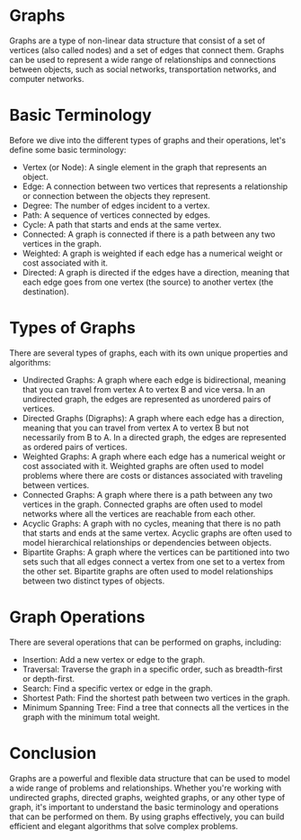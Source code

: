 # Graphs
Graphs are a type of non-linear data structure that consist of a set of vertices (also called nodes) and a set of edges that connect them. Graphs can be used to represent a wide range of relationships and connections between objects, such as social networks, transportation networks, and computer networks.

# Basic Terminology
Before we dive into the different types of graphs and their operations, let's define some basic terminology:

- Vertex (or Node): A single element in the graph that represents an object.
- Edge: A connection between two vertices that represents a relationship or connection between the objects they represent.
- Degree: The number of edges incident to a vertex.
- Path: A sequence of vertices connected by edges.
- Cycle: A path that starts and ends at the same vertex.
- Connected: A graph is connected if there is a path between any two vertices in the graph.
- Weighted: A graph is weighted if each edge has a numerical weight or cost associated with it.
- Directed: A graph is directed if the edges have a direction, meaning that each edge goes from one vertex (the source) to another vertex (the destination).

# Types of Graphs
There are several types of graphs, each with its own unique properties and algorithms:

- Undirected Graphs: A graph where each edge is bidirectional, meaning that you can travel from vertex A to vertex B and vice versa. In an undirected graph, the edges are represented as unordered pairs of vertices.
- Directed Graphs (Digraphs): A graph where each edge has a direction, meaning that you can travel from vertex A to vertex B but not necessarily from B to A. In a directed graph, the edges are represented as ordered pairs of vertices.
- Weighted Graphs: A graph where each edge has a numerical weight or cost associated with it. Weighted graphs are often used to model problems where there are costs or distances associated with traveling between vertices.
- Connected Graphs: A graph where there is a path between any two vertices in the graph. Connected graphs are often used to model networks where all the vertices are reachable from each other.
- Acyclic Graphs: A graph with no cycles, meaning that there is no path that starts and ends at the same vertex. Acyclic graphs are often used to model hierarchical relationships or dependencies between objects.
- Bipartite Graphs: A graph where the vertices can be partitioned into two sets such that all edges connect a vertex from one set to a vertex from the other set. Bipartite graphs are often used to model relationships between two distinct types of objects.

# Graph Operations
There are several operations that can be performed on graphs, including:

- Insertion: Add a new vertex or edge to the graph.
- Traversal: Traverse the graph in a specific order, such as breadth-first or depth-first.
- Search: Find a specific vertex or edge in the graph.
- Shortest Path: Find the shortest path between two vertices in the graph.
- Minimum Spanning Tree: Find a tree that connects all the vertices in the graph with the minimum total weight.

# Conclusion
Graphs are a powerful and flexible data structure that can be used to model a wide range of problems and relationships. Whether you're working with undirected graphs, directed graphs, weighted graphs, or any other type of graph, it's important to understand the basic terminology and operations that can be performed on them. By using graphs effectively, you can build efficient and elegant algorithms that solve complex problems.